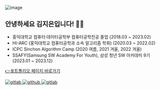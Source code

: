 ![image](https://user-images.githubusercontent.com/102013524/231937918-9242df1f-6795-4702-b4f5-168f3cf61058.png)

## 안녕하세요 김지은입니다! 👨‍💻
- 홍익대학교 컴퓨터·데이터공학부 컴퓨터공학전공 졸업
(2018.03 ~ 2023.02)
- HI-ARC (홍익대학교 컴퓨터공학과 소속 알고리즘 학회)
(2020.03 ~ 2022.02)
- ICPC Sinchon Algorithm Camp
(2020 여름, 2021 겨울, 2022 겨울)
- SSAFY(Samsung SW Academy For Youth), 삼성 청년 SW 아카데미 9기
(2023.01 ~ 2023.12)

<a href="https://jxixeun-portfolio.vercel.app/" target="_blank">👉포트폴리오 페이지 바로가기</a>
  
<a href="mailto:jxixeun@gmail.com" target="_blank">
<img src=https://img.shields.io/badge/Gmail-EA4335.svg?&style=flat-square&logo=Gmail&logoColor=white alt=gitlab style="margin-bottom: 5px" />
<a href="https://github.com/jxixeun" target="_blank">
<img src=https://img.shields.io/badge/github-%2324292e.svg?&style=flat-square&logo=github&logoColor=white alt=github style="margin-bottom: 5px;" />
</a>
<a href="https://xntifrxgile.tistory.com" target="_blank">
<img src=https://img.shields.io/badge/tistory-D45D28.svg?&style=flat-square&logo=tistory&logoColor=white alt=gitlab style="margin-bottom: 5px" />
</a> 


  
